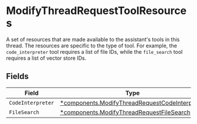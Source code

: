 # ModifyThreadRequestToolResources

A set of resources that are made available to the assistant's tools in this thread. The resources are specific to the type of tool. For example, the `code_interpreter` tool requires a list of file IDs, while the `file_search` tool requires a list of vector store IDs.



## Fields

| Field                                                                                                           | Type                                                                                                            | Required                                                                                                        | Description                                                                                                     |
| --------------------------------------------------------------------------------------------------------------- | --------------------------------------------------------------------------------------------------------------- | --------------------------------------------------------------------------------------------------------------- | --------------------------------------------------------------------------------------------------------------- |
| `CodeInterpreter`                                                                                               | [*components.ModifyThreadRequestCodeInterpreter](../../models/components/modifythreadrequestcodeinterpreter.md) | :heavy_minus_sign:                                                                                              | N/A                                                                                                             |
| `FileSearch`                                                                                                    | [*components.ModifyThreadRequestFileSearch](../../models/components/modifythreadrequestfilesearch.md)           | :heavy_minus_sign:                                                                                              | N/A                                                                                                             |
